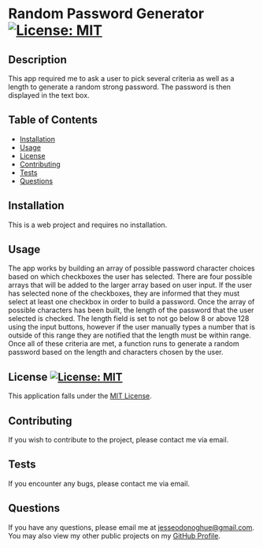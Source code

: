 # Random Password Generator  [![License: MIT](https://img.shields.io/badge/License-MIT-yellow.svg)](https://opensource.org/licenses/MIT)

  ## Description
  This app required me to ask a user to pick several criteria as well as a length to generate a random strong password. The password is then displayed in the text box.

  ## Table of Contents
  * [Installation](#installation)
  * [Usage](#usage)
  * [License](#license)
  * [Contributing](#contributing)
  * [Tests](#tests)
  * [Questions](#questions)
  
  ## <a name="installation"></a>Installation
  This is a web project and requires no installation.

  ## <a name="usage"></a>Usage
  The app works by building an array of possible password character choices based on which checkboxes the user has selected. There are four possible arrays that will be added to the larger array based on user input. If the user has selected none of the checkboxes, they are informed that they must select at least one checkbox in order to build a password. Once the array of possible characters has been built, the length of the password that the user selected is checked. The length field is set to not go below 8 or above 128 using the input buttons, however if the user manually types a number that is outside of this range they are notified that the length must be within range. Once all of these criteria are met, a function runs to generate a random password based on the length and characters chosen by the user.

  ## <a name="license"></a>License  [![License: MIT](https://img.shields.io/badge/License-MIT-yellow.svg)](https://opensource.org/licenses/MIT)
  This application falls under the [MIT License](https://opensource.org/licenses/MIT).

  ## <a name="contributing"></a>Contributing
  If you wish to contribute to the project, please contact me via email.

  ## <a name="tests"></a>Tests
  If you encounter any bugs, please contact me via email.

  ## <a name="questions"></a>Questions
  If you have any questions, please email me at jesseodonoghue@gmail.com. You may also view my other public projects on my [GitHub Profile](https://github.com/jesseodonoghue).
